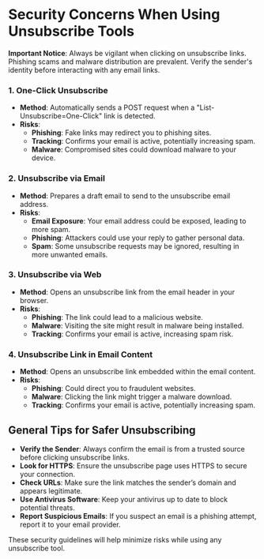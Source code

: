 # Security Concerns When Using Unsubscribe Tools

**Important Notice**: Always be vigilant when clicking on unsubscribe links. Phishing scams and malware distribution are prevalent. Verify the sender's identity before interacting with any email links.

### 1. One-Click Unsubscribe

- **Method**: Automatically sends a POST request when a "List-Unsubscribe=One-Click" link is detected.
- **Risks**:
  - **Phishing**: Fake links may redirect you to phishing sites.
  - **Tracking**: Confirms your email is active, potentially increasing spam.
  - **Malware**: Compromised sites could download malware to your device.

### 2. Unsubscribe via Email

- **Method**: Prepares a draft email to send to the unsubscribe email address.
- **Risks**:
  - **Email Exposure**: Your email address could be exposed, leading to more spam.
  - **Phishing**: Attackers could use your reply to gather personal data.
  - **Spam**: Some unsubscribe requests may be ignored, resulting in more unwanted emails.

### 3. Unsubscribe via Web

- **Method**: Opens an unsubscribe link from the email header in your browser.
- **Risks**:
  - **Phishing**: The link could lead to a malicious website.
  - **Malware**: Visiting the site might result in malware being installed.
  - **Tracking**: Confirms your email is active, increasing spam risk.

### 4. Unsubscribe Link in Email Content

- **Method**: Opens an unsubscribe link embedded within the email content.
- **Risks**:
  - **Phishing**: Could direct you to fraudulent websites.
  - **Malware**: Clicking the link might trigger a malware download.
  - **Tracking**: Confirms your email is active, potentially increasing spam.

## General Tips for Safer Unsubscribing

- **Verify the Sender**: Always confirm the email is from a trusted source before clicking unsubscribe links.
- **Look for HTTPS**: Ensure the unsubscribe page uses HTTPS to secure your connection.
- **Check URLs**: Make sure the link matches the sender’s domain and appears legitimate.
- **Use Antivirus Software**: Keep your antivirus up to date to block potential threats.
- **Report Suspicious Emails**: If you suspect an email is a phishing attempt, report it to your email provider.

These security guidelines will help minimize risks while using any unsubscribe tool.
